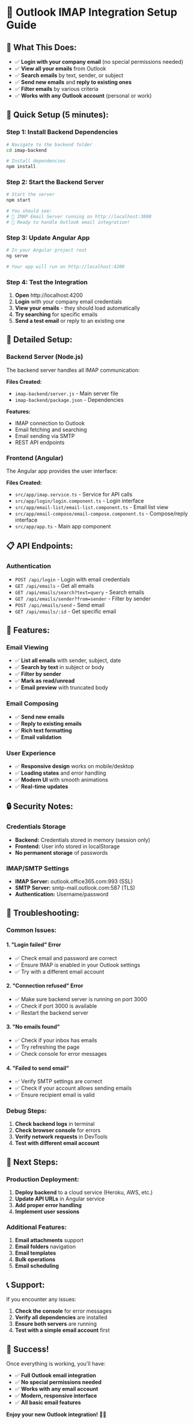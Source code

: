 # 📧 Outlook IMAP Integration Setup Guide

## 🎯 **What This Does:**
- ✅ **Login with your company email** (no special permissions needed)
- ✅ **View all your emails** from Outlook
- ✅ **Search emails** by text, sender, or subject
- ✅ **Send new emails** and **reply to existing ones**
- ✅ **Filter emails** by various criteria
- ✅ **Works with any Outlook account** (personal or work)

## 🚀 **Quick Setup (5 minutes):**

### **Step 1: Install Backend Dependencies**
```bash
# Navigate to the backend folder
cd imap-backend

# Install dependencies
npm install
```

### **Step 2: Start the Backend Server**
```bash
# Start the server
npm start

# You should see:
# 🚀 IMAP Email Server running on http://localhost:3000
# 📧 Ready to handle Outlook email integration!
```

### **Step 3: Update Angular App**
```bash
# In your Angular project root
ng serve

# Your app will run on http://localhost:4200
```

### **Step 4: Test the Integration**
1. **Open** http://localhost:4200
2. **Login** with your company email credentials
3. **View your emails** - they should load automatically
4. **Try searching** for specific emails
5. **Send a test email** or reply to an existing one

## 🔧 **Detailed Setup:**

### **Backend Server (Node.js)**
The backend server handles all IMAP communication:

**Files Created:**
- `imap-backend/server.js` - Main server file
- `imap-backend/package.json` - Dependencies

**Features:**
- IMAP connection to Outlook
- Email fetching and searching
- Email sending via SMTP
- REST API endpoints

### **Frontend (Angular)**
The Angular app provides the user interface:

**Files Created:**
- `src/app/imap.service.ts` - Service for API calls
- `src/app/login/login.component.ts` - Login interface
- `src/app/email-list/email-list.component.ts` - Email list view
- `src/app/email-compose/email-compose.component.ts` - Compose/reply interface
- `src/app/app.ts` - Main app component

## 📋 **API Endpoints:**

### **Authentication**
- `POST /api/login` - Login with email credentials
- `GET /api/emails` - Get all emails
- `GET /api/emails/search?text=query` - Search emails
- `GET /api/emails/sender?from=sender` - Filter by sender
- `POST /api/emails/send` - Send email
- `GET /api/emails/:id` - Get specific email

## 🎨 **Features:**

### **Email Viewing**
- ✅ **List all emails** with sender, subject, date
- ✅ **Search by text** in subject or body
- ✅ **Filter by sender**
- ✅ **Mark as read/unread**
- ✅ **Email preview** with truncated body

### **Email Composing**
- ✅ **Send new emails**
- ✅ **Reply to existing emails**
- ✅ **Rich text formatting**
- ✅ **Email validation**

### **User Experience**
- ✅ **Responsive design** works on mobile/desktop
- ✅ **Loading states** and error handling
- ✅ **Modern UI** with smooth animations
- ✅ **Real-time updates**

## 🔒 **Security Notes:**

### **Credentials Storage**
- **Backend:** Credentials stored in memory (session only)
- **Frontend:** User info stored in localStorage
- **No permanent storage** of passwords

### **IMAP/SMTP Settings**
- **IMAP Server:** outlook.office365.com:993 (SSL)
- **SMTP Server:** smtp-mail.outlook.com:587 (TLS)
- **Authentication:** Username/password

## 🚨 **Troubleshooting:**

### **Common Issues:**

#### **1. "Login failed" Error**
- ✅ Check email and password are correct
- ✅ Ensure IMAP is enabled in your Outlook settings
- ✅ Try with a different email account

#### **2. "Connection refused" Error**
- ✅ Make sure backend server is running on port 3000
- ✅ Check if port 3000 is available
- ✅ Restart the backend server

#### **3. "No emails found"**
- ✅ Check if your inbox has emails
- ✅ Try refreshing the page
- ✅ Check console for error messages

#### **4. "Failed to send email"**
- ✅ Verify SMTP settings are correct
- ✅ Check if your account allows sending emails
- ✅ Ensure recipient email is valid

### **Debug Steps:**
1. **Check backend logs** in terminal
2. **Check browser console** for errors
3. **Verify network requests** in DevTools
4. **Test with different email account**

## 🎯 **Next Steps:**

### **Production Deployment:**
1. **Deploy backend** to a cloud service (Heroku, AWS, etc.)
2. **Update API URLs** in Angular service
3. **Add proper error handling**
4. **Implement user sessions**

### **Additional Features:**
1. **Email attachments** support
2. **Email folders** navigation
3. **Email templates**
4. **Bulk operations**
5. **Email scheduling**

## 📞 **Support:**

If you encounter any issues:
1. **Check the console** for error messages
2. **Verify all dependencies** are installed
3. **Ensure both servers** are running
4. **Test with a simple email account** first

## 🎉 **Success!**

Once everything is working, you'll have:
- ✅ **Full Outlook email integration**
- ✅ **No special permissions needed**
- ✅ **Works with any email account**
- ✅ **Modern, responsive interface**
- ✅ **All basic email features**

**Enjoy your new Outlook integration!** 🚀📧
